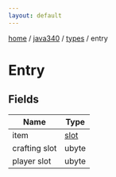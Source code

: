 ```yaml
---
layout: default
---
```


[home](/)  /  [java340](/protocol/java340)  /  [types](/protocol/java340/types)  /  entry

# Entry

## Fields

Name | Type
---|---
item | [slot](/protocol/java340/types/slot)
crafting slot | ubyte
player slot | ubyte
